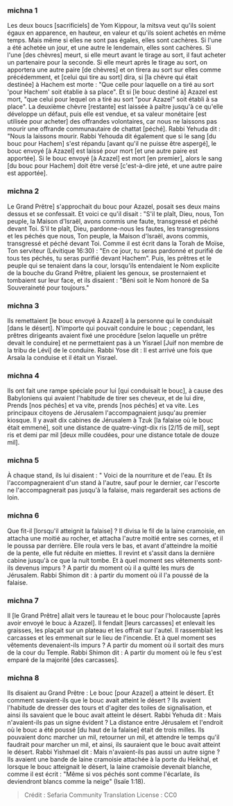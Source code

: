 
### michna 1
Les deux boucs [sacrificiels] de Yom Kippour, la mitsva veut qu'ils soient égaux en apparence, en hauteur, en valeur et qu'ils soient achetés en même temps. Mais même si elles ne sont pas égales, elles sont cachères. Si l'une a été achetée un jour, et une autre le lendemain, elles sont cachères. Si l'une [des chèvres] meurt, si elle meurt avant le tirage au sort, il faut acheter un partenaire pour la seconde. Si elle meurt après le tirage au sort, on apportera une autre paire [de chèvres] et on tirera au sort sur elles comme précédemment, et [celui qui tire au sort] dira, si [la chèvre qui était destinée] à Hachem est morte : "Que celle pour laquelle on a tiré au sort 'pour Hachem' soit établie à sa place". Et si [le bouc destiné à] Azazel est mort, "que celui pour lequel on a tiré au sort "pour Azazel" soit établi à sa place". La deuxième chèvre [restante] est laissée à paître jusqu'à ce qu'elle développe un défaut, puis elle est vendue, et sa valeur monétaire [est utilisée pour acheter] des offrandes volontaires, car nous ne laissons pas mourir une offrande communautaire de chattat [péché]. Rabbi Yehuda dit : "Nous la laissons mourir. Rabbi Yehouda dit également que si le sang [du bouc pour Hachem] s'est répandu [avant qu'il ne puisse être aspergé], le bouc envoyé [à Azazel] est laissé pour mort [et une autre paire est apportée]. Si le bouc envoyé [à Azazel] est mort [en premier], alors le sang [du bouc pour Hachem] doit être versé [c'est-à-dire jeté, et une autre paire est apportée].

### michna 2
Le Grand Prêtre] s'approchait du bouc pour Azazel, posait ses deux mains dessus et se confessait. Et voici ce qu'il disait : "S'il te plaît, Dieu, nous, Ton peuple, la Maison d'Israël, avons commis une faute, transgressé et péché devant Toi. S'il te plaît, Dieu, pardonne-nous les fautes, les transgressions et les péchés que nous, Ton peuple, la Maison d'Israël, avons commis, transgressé et péché devant Toi. Comme il est écrit dans la Torah de Moïse, Ton serviteur (Lévitique 16:30) : "En ce jour, tu seras pardonné et purifié de tous tes péchés, tu seras purifié devant Hachem". Puis, les prêtres et le peuple qui se tenaient dans la cour, lorsqu'ils entendaient le Nom explicite de la bouche du Grand Prêtre, pliaient les genoux, se prosternaient et tombaient sur leur face, et ils disaient : "Béni soit le Nom honoré de Sa Souveraineté pour toujours."

### michna 3
Ils remettaient [le bouc envoyé à Azazel] à la personne qui le conduisait [dans le désert]. N'importe qui pouvait conduire le bouc ; cependant, les prêtres dirigeants avaient fixé une procédure [selon laquelle un prêtre devait le conduire] et ne permettaient pas à un Yisrael [Juif non membre de la tribu de Lévi] de le conduire. Rabbi Yose dit : Il est arrivé une fois que Arsala la conduise et il était un Yisrael.

### michna 4
Ils ont fait une rampe spéciale pour lui [qui conduisait le bouc], à cause des Babyloniens qui avaient l'habitude de tirer ses cheveux, et de lui dire, Prends [nos péchés] et va vite, prends [nos péchés] et va vite. Les principaux citoyens de Jérusalem l'accompagnaient jusqu'au premier kiosque. Il y avait dix cabines de Jérusalem à Tzuk [la falaise où le bouc était emmené], soit une distance de quatre-vingt-dix ris [2/15 de mil], sept ris et demi par mil [deux mille coudées, pour une distance totale de douze mil].

### michna 5
À chaque stand, ils lui disaient : " Voici de la nourriture et de l'eau. Et ils l'accompagneraient d'un stand à l'autre, sauf pour le dernier, car l'escorte ne l'accompagnerait pas jusqu'à la falaise, mais regarderait ses actions de loin.

### michna 6
Que fit-il [lorsqu'il atteignit la falaise] ? Il divisa le fil de la laine cramoisie, en attacha une moitié au rocher, et attacha l'autre moitié entre ses cornes, et il le poussa par derrière. Elle roula vers le bas, et avant d'atteindre la moitié de la pente, elle fut réduite en miettes. Il revint et s'assit dans la dernière cabine jusqu'à ce que la nuit tombe. Et à quel moment ses vêtements sont-ils devenus impurs ? A partir du moment où il a quitté les murs de Jérusalem. Rabbi Shimon dit : à partir du moment où il l'a poussé de la falaise.

### michna 7
Il [le Grand Prêtre] allait vers le taureau et le bouc pour l'holocauste [après avoir envoyé le bouc à Azazel]. Il fendait [leurs carcasses] et enlevait les graisses, les plaçait sur un plateau et les offrait sur l'autel. Il rassemblait les carcasses et les emmenait sur le lieu de l'incendie. Et à quel moment ses vêtements devenaient-ils impurs ? A partir du moment où il sortait des murs de la cour du Temple. Rabbi Shimon dit : A partir du moment où le feu s'est emparé de la majorité [des carcasses].

### michna 8
Ils disaient au Grand Prêtre : Le bouc [pour Azazel] a atteint le désert. Et comment savaient-ils que le bouc avait atteint le désert ? Ils avaient l'habitude de dresser des tours et d'agiter des toiles de signalisation, et ainsi ils savaient que le bouc avait atteint le désert. Rabbi Yehuda dit : Mais n'avaient-ils pas un signe évident ? La distance entre Jérusalem et l'endroit où le bouc a été poussé [du haut de la falaise] était de trois milles. Ils pouvaient donc marcher un mil, retourner un mil, et attendre le temps qu'il faudrait pour marcher un mil, et ainsi, ils sauraient que le bouc avait atteint le désert. Rabbi Yishmael dit : Mais n'avaient-ils pas aussi un autre signe ? Ils avaient une bande de laine cramoisie attachée à la porte du Heikhal, et lorsque le bouc atteignait le désert, la laine cramoisie devenait blanche, comme il est écrit : "Même si vos péchés sont comme l'écarlate, ils deviendront blancs comme la neige" (Isaïe 1:18).

>Crédit : Sefaria Community Translation
>License : CC0